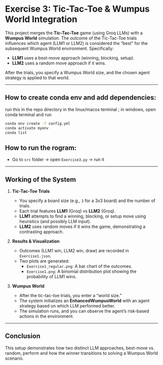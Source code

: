 # Exercise 3: Tic-Tac-Toe & Wumpus World Integration

This project merges the **Tic-Tac-Toe** game (using Groq LLMs) with a **Wumpus World** simulation. The outcome of the Tic-Tac-Toe trials influences which agent (LLM1 or LLM2) is considered the “best” for the subsequent Wumpus World environment. Specifically:
- **LLM1** uses a best-move approach (winning, blocking, setup).
- **LLM2** uses a random move approach if it wins.

After the trials, you specify a Wumpus World size, and the chosen agent strategy is applied to that world.

---

## How to create conda env and add dependencies:

run this in the repo directory in the linux/macos terminal ; in windows, open conda terminal and run
```bash
conda env create -f config.yml
conda activate myenv
conda list
```
## How to run the rogram:
- Go to `src` folder -> open `Exercise3.py` -> run it
---
## Working of the System

1. **Tic-Tac-Toe Trials**  
   - You specify a board size (e.g., `3` for a 3x3 board) and the number of trials.
   - Each trial features **LLM1** (Groq) vs **LLM2** (Groq).
   - **LLM1** attempts to find a winning, blocking, or setup move using heuristics (and possibly LLM input).
   - **LLM2** uses random moves if it wins the game, demonstrating a contrasting approach.

2. **Results & Visualization**  
   - Outcomes (LLM1 win, LLM2 win, draw) are recorded in `Exercise1.json`.
   - Two plots are generated:
     - `Exercise1_regular.png`: A bar chart of the outcomes.
     - `Exercise1.png`: A binomial distribution plot showing the probability of LLM1 wins.

3. **Wumpus World**  
   - After the tic-tac-toe trials, you enter a “world size.”
   - The system initializes an **EnhancedWumpusWorld** with an agent strategy based on which LLM performed better.
   - The simulation runs, and you can observe the agent’s risk-based actions in the environment.

---

## Conclusion

This setup demonstrates how two distinct LLM approaches, best-move vs. random, perform and how the winner transitions to solving a Wumpus World scenario. 

